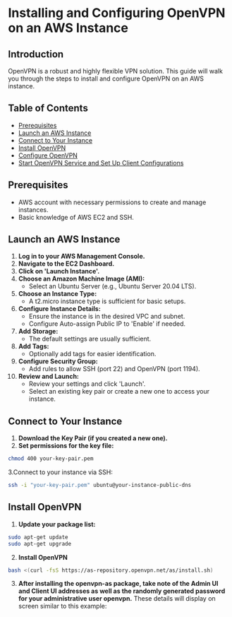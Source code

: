 # Installing and Configuring OpenVPN on an AWS Instance

## Introduction
OpenVPN is a robust and highly flexible VPN solution. This guide will walk you through the steps to install and configure OpenVPN on an AWS instance.

## Table of Contents
- [Prerequisites](#prerequisites)
- [Launch an AWS Instance](#launch-an-aws-instance)
- [Connect to Your Instance](#connect-to-your-instance)
- [Install OpenVPN](#install-openvpn)
- [Configure OpenVPN](#configure-openvpn)
- [Start OpenVPN Service and Set Up Client Configurations](#start-openvpn-service-and-set-up-client-configurations)

## Prerequisites
- AWS account with necessary permissions to create and manage instances.
- Basic knowledge of AWS EC2 and SSH.


## Launch an AWS Instance

1. **Log in to your AWS Management Console.**
2. **Navigate to the EC2 Dashboard.**
3. **Click on 'Launch Instance'.**
4. **Choose an Amazon Machine Image (AMI):**
   - Select an Ubuntu Server (e.g., Ubuntu Server 20.04 LTS).
5. **Choose an Instance Type:**
   - A t2.micro instance type is sufficient for basic setups.
6. **Configure Instance Details:**
   - Ensure the instance is in the desired VPC and subnet.
   - Configure Auto-assign Public IP to 'Enable' if needed.
7. **Add Storage:**
   - The default settings are usually sufficient.
8. **Add Tags:**
   - Optionally add tags for easier identification.
9. **Configure Security Group:**
   - Add rules to allow SSH (port 22) and OpenVPN (port 1194).
10. **Review and Launch:**
    - Review your settings and click 'Launch'.
    - Select an existing key pair or create a new one to access your instance.

## Connect to Your Instance

1. **Download the Key Pair (if you created a new one).**
2. **Set permissions for the key file:**
```bash
chmod 400 your-key-pair.pem
```
3.Connect to your instance via SSH:
```bash
ssh -i "your-key-pair.pem" ubuntu@your-instance-public-dns
```

## Install OpenVPN

1. **Update your package list:**
```bash
sudo apt-get update
sudo apt-get upgrade
```

2. **Install OpenVPN**
```bash
bash <(curl -fsS https://as-repository.openvpn.net/as/install.sh)
```

3. **After installing the openvpn-as package, take note of the Admin UI and Client UI addresses as well as the randomly generated password for your administrative user openvpn.**
  These details will display on screen similar to this example:
